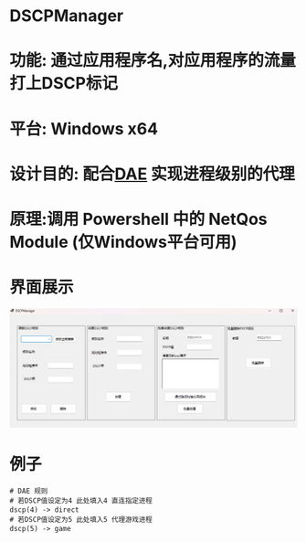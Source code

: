 # DSCPManager
# 功能: 通过应用程序名,对应用程序的流量打上DSCP标记
# 平台: Windows x64
# 设计目的: 配合[DAE](https://github.com/daeuniverse/dae) 实现进程级别的代理
# 原理:调用 Powershell 中的 NetQos Module (仅Windows平台可用)
# 界面展示
![img](./img1.png)
# 例子
```
# DAE 规则
# 若DSCP值设定为4 此处填入4 直连指定进程
dscp(4) -> direct
# 若DSCP值设定为5 此处填入5 代理游戏进程
dscp(5) -> game 
```
